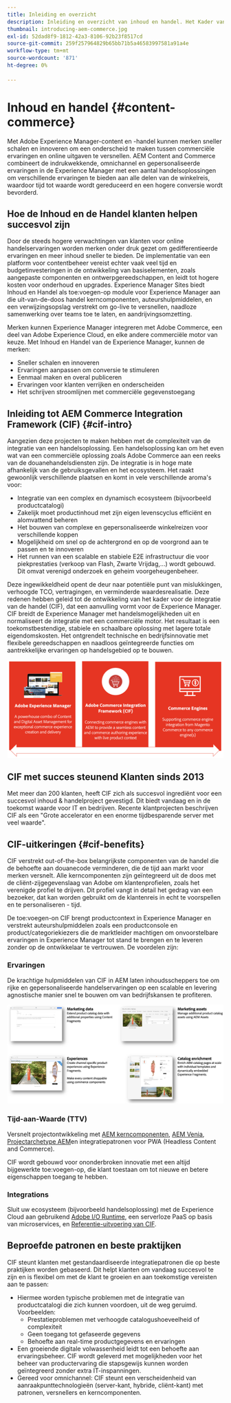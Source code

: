 ```yaml
---
title: Inleiding en overzicht
description: Inleiding en overzicht van inhoud en handel. Het Kader van de Integratie van de Handel van de Experience Manager (CIF) wordt geadviseerd Adobe om de handelsdiensten van Adobe Commerce en andere derde handelsoplossingen met de Experience Cloud te integreren en uit te breiden.
thumbnail: introducing-aem-commerce.jpg
exl-id: 52dad8f9-1812-42a3-8106-92b23f8517cd
source-git-commit: 259f257964829b65bb71b5a46583997581a91a4e
workflow-type: tm+mt
source-wordcount: '871'
ht-degree: 0%

---
```


# Inhoud en handel {#content-commerce}

Met Adobe Experience Manager-content en -handel kunnen merken sneller schalen en innoveren om een onderscheid te maken tussen commerciële ervaringen en online uitgaven te versnellen. AEM Content and Commerce combineert de indrukwekkende, omnichannel en gepersonaliseerde ervaringen in de Experience Manager met een aantal handelsoplossingen om verschillende ervaringen te bieden aan alle delen van de winkelreis, waardoor tijd tot waarde wordt gereduceerd en een hogere conversie wordt bevorderd.

## Hoe de Inhoud en de Handel klanten helpen succesvol zijn

Door de steeds hogere verwachtingen van klanten voor online handelservaringen worden merken onder druk gezet om gedifferentieerde ervaringen en meer inhoud sneller te bieden. De implementatie van een platform voor contentbeheer vereist echter vaak veel tijd en budgetinvesteringen in de ontwikkeling van basiselementen, zoals aangepaste componenten en ontwerpgereedschappen, en leidt tot hogere kosten voor onderhoud en upgrades. Experience Manager Sites biedt Inhoud en Handel als toe:voegen-op module voor Experience Manager aan die uit-van-de-doos handel kerncomponenten, auteurshulpmiddelen, en een verwijzingsopslag verstrekt om go-live te versnellen, naadloze samenwerking over teams toe te laten, en aandrijvingsomzetting.

Merken kunnen Experience Manager integreren met Adobe Commerce, een deel van Adobe Experience Cloud, en elke andere commerciële motor van keuze. Met Inhoud en Handel van de Experience Manager, kunnen de merken:

* Sneller schalen en innoveren
* Ervaringen aanpassen om conversie te stimuleren
* Eenmaal maken en overal publiceren
* Ervaringen voor klanten verrijken en onderscheiden
* Het schrijven stroomlijnen met commerciële gegevenstoegang

## Inleiding tot AEM Commerce Integration Framework (CIF) {#cif-intro}

Aangezien deze projecten te maken hebben met de complexiteit van de integratie van een handelsoplossing. Een handelsoplossing kan om het even wat van een commerciële oplossing zoals Adobe Commerce aan een reeks van de douanehandelsdiensten zijn. De integratie is in hoge mate afhankelijk van de gebruiksgevallen en het ecosysteem. Het raakt gewoonlijk verschillende plaatsen en komt in vele verschillende aroma&#39;s voor:

* Integratie van een complex en dynamisch ecosysteem (bijvoorbeeld productcatalogi)
* Zakelijk moet productinhoud met zijn eigen levenscyclus efficiënt en alomvattend beheren
* Het bouwen van complexe en gepersonaliseerde winkelreizen voor verschillende koppen
* Mogelijkheid om snel op de achtergrond en op de voorgrond aan te passen en te innoveren
* Het runnen van een scalable en stabiele E2E infrastructuur die voor piekprestaties (verkoop van Flash, Zwarte Vrijdag,...) wordt gebouwd. Dit omvat verenigd onderzoek en geheim voorgeheugenbeheer.

Deze ingewikkeldheid opent de deur naar potentiële punt van mislukkingen, verhoogde TCO, vertragingen, en verminderde waardesrealisatie. Deze redenen hebben geleid tot de ontwikkeling van het kader voor de integratie van de handel (CIF), dat een aanvulling vormt voor de Experience Manager. CIF breidt de Experience Manager met handelsmogelijkheden uit en normaliseert de integratie met een commerciële motor. Het resultaat is een toekomstbestendige, stabiele en schaalbare oplossing met lagere totale eigendomskosten. Het ontgrendelt technische en bedrijfsinnovatie met flexibele gereedschappen en naadloos geïntegreerde functies om aantrekkelijke ervaringen op handelsgebied op te bouwen.

![CIF-elementen](./assets/CIF/CIF_Overview.png)

## CIF met succes steunend Klanten sinds 2013

Met meer dan 200 klanten, heeft CIF zich als succesvol ingrediënt voor een succesvol inhoud &amp; handelproject gevestigd. Dit biedt vandaag en in de toekomst waarde voor IT en bedrijven. Recente klantprojecten beschrijven CIF als een &quot;Grote accelerator en een enorme tijdbesparende server met veel waarde&quot;.

## CIF-uitkeringen {#cif-benefits}

CIF verstrekt out-of-the-box belangrijkste componenten van de handel die de behoefte aan douanecode verminderen, die de tijd aan markt voor merken versnelt. Alle kerncomponenten zijn geïntegreerd uit de doos met de cliënt-zijgegevenslaag van Adobe om klantenprofielen, zoals het verenigde profiel te drijven. Dit profiel vangt in detail het gedrag van een bezoeker, dat kan worden gebruikt om de klantenreis in echt te voorspellen en te personaliseren - tijd.

De toe:voegen-on CIF brengt productcontext in Experience Manager en verstrekt auteurshulpmiddelen zoals een productconsole en product/categoriekiezers die de marktleider machtigen om onvoorstelbare ervaringen in Experience Manager tot stand te brengen en te leveren zonder op de ontwikkelaar te vertrouwen. De voordelen zijn:

### Ervaringen

De krachtige hulpmiddelen van CIF in AEM laten inhoudsscheppers toe om rijke en gepersonaliseerde handelservaringen op een scalable en levering agnostische manier snel te bouwen om van bedrijfskansen te profiteren.

![CIF-elementen](./assets/CIF/CIF_Product_Experience_Management.png)

### Tijd-aan-Waarde (TTV)

Versnelt projectontwikkeling met [AEM kerncomponenten](https://www.aemcomponents.dev/), [AEM Venia](https://github.com/adobe/aem-cif-guides-venia), [Projectarchetype AEM](https://experienceleague.adobe.com/docs/experience-manager-core-components/using/developing/archetype/overview.html)en integratiepatronen voor PWA (Headless Content and Commerce).

CIF wordt gebouwd voor ononderbroken innovatie met een altijd bijgewerkte toe:voegen-op, die klant toestaan om tot nieuwe en betere eigenschappen toegang te hebben.

### Integrations

Sluit uw ecosysteem (bijvoorbeeld handelsoplossing) met de Experience Cloud aan gebruikend  [Adobe I/O Runtime](https://www.adobe.io/apis/experienceplatform/runtime.html), een serverloze PaaS op basis van microservices, en [Referentie-uitvoering van CIF](https://github.com/adobe/commerce-cif-graphql-integration-reference).

## Beproefde patronen en beste praktijken

CIF steunt klanten met gestandaardiseerde integratiepatronen die op beste praktijken worden gebaseerd. Dit helpt klanten om vandaag succesvol te zijn en is flexibel om met de klant te groeien en aan toekomstige vereisten aan te passen:

* Hiermee worden typische problemen met de integratie van productcatalogi die zich kunnen voordoen, uit de weg geruimd. Voorbeelden:
   * Prestatieproblemen met verhoogde catalogushoeveelheid of complexiteit
   * Geen toegang tot gefaseerde gegevens
   * Behoefte aan real-time productgegevens en ervaringen
* Een groeiende digitale volwassenheid leidt tot een behoefte aan ervaringsbeheer. CIF wordt geleverd met mogelijkheden voor het beheer van productervaring die stapsgewijs kunnen worden geïntegreerd zonder extra IT-inspanningen.
* Gereed voor omnichannel: CIF steunt een verscheidenheid van aanraakpunttechnologieën (server-kant, hybride, cliënt-kant) met patronen, versnellers en kerncomponenten.

